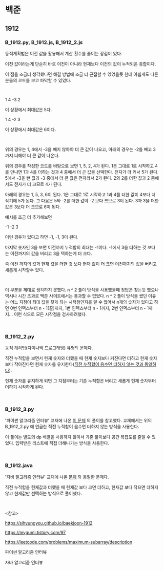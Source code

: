 # 백준

## 1912

### B_1912.py, B_1912.js, B_1912_2.js

동적계획법은 이전 값을 활용해서 계산 횟수를 줄이는 장점이 있다.

이전 값이라는게 단순히 바로 이전이 아니라 현재보다 이전의 값이 누적되온 총합이다.

이 점을 조금더 생각했다면 해결 방법에 조금 더 근접할 수 있었을듯 한데 아쉽게도 다른 분들의 코드를 보고 파악할 수 있었다.

<br>

1 4 -3 2

이 상황에서 최대값은 5다.

1 4 -2 3

이 상황에서 최대값은 6이다.

<br>

위의 경우는 1, 4에서 -3을 빼지 않아야 더 큰 값이 나오고, 아래의 경우는 -2를 빼고 3까지 더해야 더 큰 값이 나온다.

위의 경우를 작성한 코드를 바탕으로 보면 1, 5, 2, 4가 된다. 1은 그대로 1로 시작하고 4를 만나면 1과 4를 더하는 것과 4 중에서 더 큰 값을 선택한다. 전자가 더 커서 5가 된다. 5에서 -3을 뺀 값과 -3 중에서 더 큰 값은 전자라서 2가 된다. 2와 2를 더한 값과 2 중에서도 전자가 더 크므로 4가 된다.

아래의 경우는 1, 5, 3, 6이 된다. 1은 그대로 1로 시작하고 1과 4를 더한 값이 4보다 더 작기에 5가 된다. 그 다음은 5와 -2를 더한 값이 -2 보다 크므로 3이 된다. 3과 3을 더한 값은 3보다 더 크므로 6이 된다.

예시를 조금 더 추가해보면

-1 -2 3

이런 경우가 있다고 하면 -1, -1, 3이 된다.

마지막 숫자인 3을 보면 이전까지 누적합의 최대는 -1이다. -1에서 3을 더하는 것 보다는 이전까지의 값을 버리고 3을 택하는게 더 크다.

즉 이전 까지의 값과 현재 값을 더한 것 보다 현재 값이 더 크면 이전까지의 값을 버리고 새롭게 시작할수 있다.

<br>

이 부분을 제대로 생각하지 못했다. n ^ 2 풀이 방식을 사용했을때 정답은 찾는듯 했으나 역시나 시간 초과로 백준 사이트에서는 통과할 수 없었다. n ^ 2 풀이 방식을 썼던 이유는 어느 지점이 최대 값을 찾게 되는 시작점인지를 알 수 없어서 n개의 숫자가 있다고 하면 0번 인덱스부터 n - 1(끝)까지, 1번 인덱스부터 n - 1까지, 2번 인덱스부터 n - 1까지... 이런 식으로 모든 시작점을 검사하려했다.

<br>

### B_1912_2.py

동적 계획법(다이나믹 프로그래밍) 유형의 문제다.

직전 누적합을 보면서 현재 숫자와 더했을 때 현재 숫자보다 커진다면 더하고 현재 숫자보다 작아진다면 현재 숫자를 유지한다(<u>직전 누적합이 음수면 더하지 않는 것과 동일하다</u>).

현재 숫자를 유지하게 되면 그 지점부터는 기존 누적합은 버리고 새롭게 현재 숫자부터 더하기 시작하게 된다.

<br>

### B_1912_3.py

'파이썬 알고리즘 인터뷰' 교재에 나온 [이 문제](https://leetcode.com/problems/maximum-subarray/description/) 의 풀이를 참고했다. 교재에서는 위의 B_1912_2.py 에 언급한 직전 누적합이 음수면 더하지 않는 방식을 사용한다.

이 풀이는 별도의 dp 배열을 사용하지 않아서 기존 풀이보다 공간 복잡도를 줄일 수 있었다. 입력받은 리스트에 직접 더해나가는 방식을 사용한다.

<br>

### B_1912.java

'자바 알고리즘 인터뷰' 교재에 나온 [문제]() 와 동일한 문제다.

직전 누적합을 현재값과 더했을 때 현재값 보다 크면 더하고, 현재값 보다 작으면 더하지 않고 현재값만 선택하는 방식으로 풀이했다.

<br>

<참고>

https://sihyungyou.github.io/baekjoon-1912

https://mygumi.tistory.com/97

https://leetcode.com/problems/maximum-subarray/description

파이썬 알고리즘 인터뷰

자바 알고리즘 인터뷰

